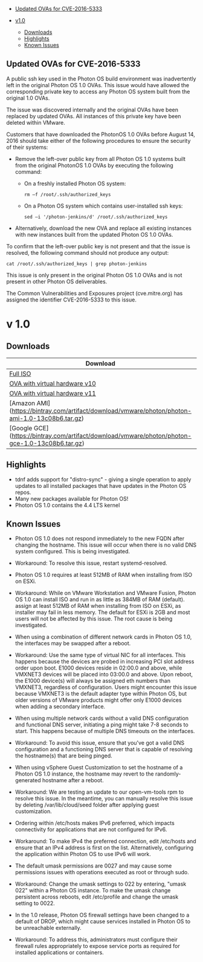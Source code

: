 - [Updated OVAs for CVE-2016-5333](#updated-ovas-for-CVE20165333)

- [v1.0](#v1.0)
  - [Downloads](#downloads)
  - [Highlights](#highlights)
  - [Known Issues](#known-issues)
  
## Updated OVAs for CVE-2016-5333

A public ssh key used in the Photon OS build environment was inadvertently left in the original Photon OS 1.0 OVAs. 
This issue would have allowed the corresponding private key to access any Photon OS system built from the original 1.0 OVAs.

The issue was discovered internally and the original OVAs have been replaced by updated OVAs. All instances of this private key have been deleted within VMware. 
 
Customers that have downloaded the PhotonOS 1.0 OVAs before August 14, 2016 should take either of the following procedures to ensure the security of their systems:

- Remove the left-over public key from all Photon OS 1.0 systems built from the original PhotonOS 1.0 OVAs by executing the following command:
  - On a freshly installed Photon OS system: 
  
    ```rm –f /root/.ssh/authorized_keys```
  - On a Photon OS system which contains user-installed ssh keys: 
  
    ```sed –i '/photon-jenkins/d' /root/.ssh/authorized_keys```
- Alternatively, download the new OVA and replace all existing instances with new instances built from the updated Photon OS 1.0 OVAs.
 
To confirm that the left-over public key is not present and that the issue is resolved, the following command should not produce any output:

  ```cat /root/.ssh/authorized_keys | grep photon-jenkins```

This issue is only present in the original Photon OS 1.0 OVAs and is not present in other Photon OS deliverables.

The Common Vulnerabilities and Exposures project (cve.mitre.org) has assigned the identifier CVE-2016-5333 to this issue.

# v 1.0

## Downloads
| Download | Size | sha1 checksum | md5 checksum |
| --- | --- | --- | --- |
| [Full ISO](https://bintray.com/artifact/download/vmware/photon/photon-1.0-13c08b6.iso) | 2.1GB | a3acb6922c93e2b0cdc186abd5352bb0e61b986b | 60225fb97e6a702864795743db197335 |
| [OVA with virtual hardware v10](https://bintray.com/artifact/download/vmware/photon/photon-custom-hw10-1.0-13c08b6-GA.ova) | 199.8MB | 91760496427b277942fb9492fd48938cfc374edd | d8d02667a869c973ef7aa5c25d207748 |
| [OVA with virtual hardware v11](https://bintray.com/artifact/download/vmware/photon/photon-custom-hw11-1.0-13c08b6-GA.ova) | 199.8MB | 2cd6e4ff31f901f1b97aca279404d7ddaf42f44d | d30309abb4bec167d8c79daee6045dd4 |
| [Amazon AMI] (https://bintray.com/artifact/download/vmware/photon/photon-ami-1.0-13c08b6.tar.gz) | 148.5MB | e111281baabe82beaafcb6a3e17e6aec86c4acf6 | 0d2b86deca6d29323dc4877cf05c6bcc |
| [Google GCE] (https://bintray.com/artifact/download/vmware/photon/photon-gce-1.0-13c08b6.tar.gz) | 411.7MB | 6d0e6f52379fedeb22b744aabaf681e8cc5e4fbe | af9d0e8e44c4d0a031b694885acde540 |

## Highlights
- tdnf adds support for "distro-sync" - giving a single operation to apply updates to all installed packages that have updates in the Photon OS repos.
- Many new packages available for Photon OS!
- Photon OS 1.0 contains the 4.4 LTS kernel

## Known Issues

- Photon OS 1.0 does not respond immediately to the new FQDN after changing the hostname. This issue will occur when there is no valid DNS system configured. This is being investigated.
 - Workaround: To resolve this issue, restart systemd-resolved.

- Photon OS 1.0 requires at least 512MB of RAM when installing from ISO on ESXi. 
 - Workaround:  While on VMware Workstation and VMware Fusion, Photon OS 1.0 can install ISO and run in as little as 384MB of RAM (default). assign at least 512MB of RAM when installing from ISO on ESXi, as installer may fail in less memory. The default for ESXi is 2GB and most users will not be affected by this issue. The root cause is being investigated.

- When using a combination of different network cards in Photon OS 1.0, the interfaces may be swapped after a reboot. 
 - Workaround: Use the same type of virtual NIC for all interfaces. This happens because the devices are probed in increasing PCI slot address order upon boot. E1000 devices reside in 02:00.0 and above, while VMXNET3 devices will be placed into 03:00.0 and above. Upon reboot, the E1000 device(s) will always be assigned eth numbers than VMXNET3, regardless of configuration. Users might encounter this issue because VMXNET3 is the default adapter type within Photon OS, but older versions of VMware products might offer only E1000 devices when adding a secondary interface.

- When using multiple network cards without a valid DNS configuration and functional DNS server, initiating a ping might take 7-8 seconds to start. This happens because of multiple DNS timeouts on the interfaces.
 - Workaround: To avoid this issue, ensure that you've got a valid DNS configuration and a functioning DNS server that is capable of resolving the hostname(s) that are being pinged. 

- When using vSphere Guest Customization to set the hostname of a Photon OS 1.0 instance, the hostname may revert to the randomly-generated hostname after a reboot. 
 - Workaround: We are testing an update to our open-vm-tools rpm to resolve this issue. In the meantime, you can manually resolve this issue by deleting /var/lib/cloud/seed folder after applying guest customization. 

- Ordering within /etc/hosts makes IPv6 preferred, which impacts connectivity for applications that are not configured for IPv6.
 - Workaround: To make IPv4 the preferred connection, edit /etc/hosts and ensure that an IPv4 address is first on the list. Alternatively, configuring the application within Photon OS to use IPv6 will work. 

- The default umask permissions are 0027 and may cause some permissions issues with operations executed as root or through sudo.
 - Workaround: Change the umask settings to 022 by entering, "umask 022" within a Photon OS instance. To make the umask change persistent across reboots, edit /etc/profile and change the umask setting to 0022. 

- In the 1.0 release, Photon OS firewall settings have been changed to a default of DROP, which might cause services installed in Photon OS to be unreachable externally.
 - Workaround: To address this, administrators must configure their firewall rules appropriately to expose service ports as required for installed applications or containers. 
